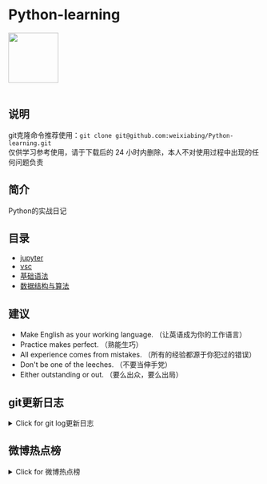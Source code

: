 # Python-learning
 <img src="https://i.giphy.com/media/LMt9638dO8dftAjtco/200.webp" width="100"><br><br>

## 说明
git克隆命令推荐使用：```git clone git@github.com:weixiabing/Python-learning.git```<br>
仅供学习参考使用，请于下载后的 24 小时内删除，本人不对使用过程中出现的任何问题负责
## 简介
Python的实战日记
## 目录
+ [jupyter](https://github.com/weixiabing/Python-learning/tree/main/jupyter)
+ [vsc](https://github.com/weixiabing/Python-learning/tree/main/vsc)
+ [基础语法](https://github.com/weixiabing/Python-learning/tree/main/%E5%9F%BA%E7%A1%80%E8%AF%AD%E6%B3%95)
+ [数据结构与算法](https://github.com/weixiabing/Python-learning/tree/main/%E6%95%B0%E6%8D%AE%E7%BB%93%E6%9E%84%E4%B8%8E%E7%AE%97%E6%B3%95)
## 建议
- Make English as your working language. （让英语成为你的工作语言）
- Practice makes perfect. （熟能生巧）
- All experience comes from mistakes. （所有的经验都源于你犯过的错误）
- Don't be one of the leeches. （不要当伸手党）
- Either outstanding or out. （要么出众，要么出局）
## git更新日志
<details>
<summary>Click for git log更新日志</summary>

 ``` diff
---start---

更新时间:2021-08-27 14:15:10linux远程更新
commit 30c5b4fdd77abea46d89314327e286b18a2d4222
Author: weixiabing <weixiabing@hotmail.com>
Date:   Thu Aug 26 06:14:57 2021 +0000

    Github Action Auto Updated

---end---

```
 </p>
</details>

## 微博热点榜
<details>
<summary>Click for 微博热点榜</summary>

 ---开始---

更新时间:2021-08-27 14:15:10github action更新<br>
|  序号   | 关键字  |热度|
|  ----  | ----  |----|
| 1	|支付宝里的钱要取出来吗	|13076963|
 | 2	|光明日报批娘炮形象等畸形审美	|7570220|
 | 3	|钱枫发声明回应	|6942749|
 | 4	|马云	|6803314|
 | 5	|郑爽表示不复议不起诉	|5696099|
 | 6	|湖南卫视解除与钱枫的合作关系	|4173453|
 | •	|来自宇宙的外卖	||
 | 7	|阿里怎么了	|3624377|
 | 8	|蚂蚁金服	|2463738|
 | 9	|阿里系	|1772422|
 | 10	|ISIS宣布对喀布尔爆炸负责	|1709435|
 | 11	|明星超话cp超话 取消排名	|1702361|
 | 12	|何炅父亲关联公司严重违法失信	|1672638|
 | 13	|双胞胎相差1分考至同校同专业	|1451802|
 | 14	|女子吃寿司致多器官衰竭	|1282180|
 | 15	|广电总局称严肃处理违法违规演艺人员	|1175612|
 | 16	|李云迪没有分到词	|1126765|
 | 17	|清朗行动	|1108667|
 | 18	|嗑的CP成真了	|1096664|
 | 19	|高校学生在校园内要戴口罩	|1016176|
 | 20	|微博正在部署取消明星艺人榜单	|1007287|
 | 21	|郑爽偷逃税被追缴并处罚款共2.99亿元	|992896|
 | 22	|披荆斩棘的哥哥	|880505|
 | 23	|刻进中国人DNA的环保习惯	|877121|
 | 24	|人民日报评郑爽被处罚	|839548|
 | 25	|Sunnee你不适合两个人上线	|679227|
 | 26	|金韩彬被求刑3年	|674245|
 | 27	|张恒涉嫌帮郑爽偷逃税被立案检查	|673855|
 | 28	|国内已设计出14nm香山芯片	|673450|
 | 29	|我国网民规模超10亿	|632557|
 | 30	|郑州暴雨湖北小伙泡水16小时救50多人	|617131|
 | 31	|猫的崩溃就在一瞬间	|611701|
 | 32	|福建现中国最美小鸟	|483086|
 | 33	|网信办拟规定不得利用算法控制热搜	|456686|
 | 34	|徐帆许亚军父母爱情好感人	|446891|
 | 35	|多家明星工作室发布理智追星倡议书	|445630|
 | 36	|网信办要求取消所有涉明星艺人榜单	|424358|
 | 37	|4条未牵绳大狗小区内撕咬小狗	|419457|
 | 38	|玩具工厂订单全是盲盒	|392629|
 | 39	|老人买鸡腿不付钱被拦后跳窗骨折	|381994|
 | 40	|我国网上外卖用户规模达4.69亿	|370202|
 | 41	|阿里	|368715|
 | 42	|男子公主抱病床上女友举行婚礼	|355691|
 | 43	|林志炫李云迪刘迦李响爱舞台	|349480|
 | 44	|秦岚魏大勋新剧杀青	|339601|
 | 45	|电影再见少年上映	|318759|
 | 46	|那些在重庆拍过的电影	|303704|
 | 47	|周生如故全员催时宜跳城楼	|292698|
 | 48	|胡丹丹举重女子50公斤级夺金	|286867|
 | 49	|喀布尔机场发生两起爆炸	|286057|
 | 50	|网信办要求严禁呈现饭圈粉丝互撕信息	|286004|
 
---结束---
 
 </p>
</details>
